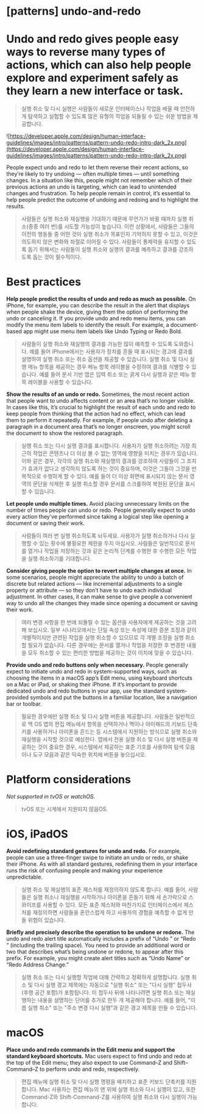 # **[patterns] undo-and-redo**

# Undo and redo gives people easy ways to reverse many types of actions, which can also help people explore and experiment safely as they learn a new interface or task.
> 실행 취소 및 다시 실행은 사람들이 새로운 인터페이스나 작업을 배울 때 안전하게 탐색하고 실험할 수 있도록 많은 유형의 작업을 되돌릴 수 있는 쉬운 방법을 제공합니다.
>




![https://developer.apple.com/design/human-interface-guidelines/images/intro/patterns/pattern-undo-redo-intro-dark_2x.png](https://developer.apple.com/design/human-interface-guidelines/images/intro/patterns/pattern-undo-redo-intro-dark_2x.png)

People expect undo and redo to let them reverse their recent actions, so they’re likely to try undoing — often multiple times — until something changes. In a situation like this, people might not remember which of their previous actions an undo is targeting, which can lead to unintended changes and frustration. To help people remain in control, it’s essential to help people predict the outcome of undoing and redoing and to highlight the results.
> 사람들은 실행 취소와 재실행을 기대하기 때문에 무언가가 바뀔 때까지 실행 취소(종종 여러 번)를 시도할 가능성이 높습니다. 이런 상황에서, 사람들은 그들의 이전의 행동들 중 어떤 것이 실행 취소가 목표인지 기억하지 못할 수 있고, 이것은 의도하지 않은 변화와 좌절로 이어질 수 있다. 사람들이 통제력을 유지할 수 있도록 돕기 위해서는 사람들이 실행 취소와 실행의 결과를 예측하고 결과를 강조하도록 돕는 것이 필수적이다.
>




# **Best practices**

**Help people predict the results of undo and redo as much as possible.** On iPhone, for example, you can describe the result in the alert that displays when people shake the device, giving them the option of performing the undo or canceling it. If you provide undo and redo menu items, you can modify the menu item labels to identify the result. For example, a document-based app might use menu item labels like Undo Typing or Redo Bold.
> 사람들이 실행 취소와 재실행의 결과를 가능한 많이 예측할 수 있도록 도와줍니다. 예를 들어 iPhone에서는 사용자가 장치를 흔들 때 표시되는 경고에 결과를 설명하여 실행 취소 또는 취소 옵션을 제공할 수 있습니다. 실행 취소 및 다시 실행 메뉴 항목을 제공하는 경우 메뉴 항목 레이블을 수정하여 결과를 식별할 수 있습니다. 예를 들어 문서 기반 앱은 입력 취소 또는 굵게 다시 실행과 같은 메뉴 항목 레이블을 사용할 수 있습니다.
>




**Show the results of an undo or redo.** Sometimes, the most recent action that people want to undo affects content or an area that’s no longer visible. In cases like this, it’s crucial to highlight the result of each undo and redo to keep people from thinking that the action had no effect, which can lead them to perform it repeatedly. For example, if people undo after deleting a paragraph in a document area that’s no longer onscreen, you might scroll the document to show the restored paragraph.
> 실행 취소 또는 다시 실행 결과를 표시합니다. 사용자가 실행 취소하려는 가장 최근의 작업은 콘텐츠나 더 이상 볼 수 없는 영역에 영향을 미치는 경우가 있습니다. 이와 같은 경우, 각각의 실행 취소와 재실행의 결과를 강조하여 사람들이 그 조치가 효과가 없다고 생각하지 않도록 하는 것이 중요하며, 이것은 그들이 그것을 반복적으로 수행하게 할 수 있다. 예를 들어 더 이상 화면에 표시되지 않는 문서 영역의 문단을 삭제한 후 실행 취소할 경우 문서를 스크롤하여 복원된 문단을 표시할 수 있습니다.
>




**Let people undo multiple times.** Avoid placing unnecessary limits on the number of times people can undo or redo. People generally expect to undo every action they’ve performed since taking a logical step like opening a document or saving their work.
> 사람들이 여러 번 실행 취소하도록 놔두세요. 사용자가 실행 취소하거나 다시 실행할 수 있는 횟수에 불필요한 제한을 두지 마십시오. 사람들은 일반적으로 문서를 열거나 작업을 저장하는 것과 같은 논리적 단계를 수행한 후 수행한 모든 작업을 실행 취소하기를 기대합니다.
>




**Consider giving people the option to revert multiple changes at once.** In some scenarios, people might appreciate the ability to undo a batch of discrete but related actions — like incremental adjustments to a single property or attribute — so they don’t have to undo each individual adjustment. In other cases, it can make sense to give people a convenient way to undo all the changes they made since opening a document or saving their work.
> 여러 변경 사항을 한 번에 되돌릴 수 있는 옵션을 사용자에게 제공하는 것을 고려해 보십시오. 일부 시나리오에서는 단일 속성 또는 속성에 대한 증분 조정과 같이 개별적이지만 관련된 작업을 실행 취소할 수 있으므로 각 개별 조정을 실행 취소할 필요가 없습니다. 다른 경우에는 문서를 열거나 작업을 저장한 후 변경한 내용을 모두 취소할 수 있는 편리한 방법을 제공하는 것이 이치에 맞을 수 있습니다.
>




**Provide undo and redo buttons only when necessary.** People generally expect to initiate undo and redo in system-supported ways, such as choosing the items in a macOS app’s Edit menu, using keyboard shortcuts on a Mac or iPad, or shaking their iPhone. If it’s important to provide dedicated undo and redo buttons in your app, use the standard system-provided symbols and put the buttons in a familiar location, like a navigation bar or toolbar.
> 필요한 경우에만 실행 취소 및 다시 실행 버튼을 제공합니다. 사람들은 일반적으로 맥 OS 앱의 편집 메뉴에서 항목을 선택하거나 맥이나 아이패드의 키보드 단축키를 사용하거나 아이폰을 흔드는 등 시스템에서 지원하는 방식으로 실행 취소와 재실행을 시작할 것으로 예상한다. 앱에서 전용 실행 취소 및 다시 실행 버튼을 제공하는 것이 중요한 경우, 시스템에서 제공하는 표준 기호를 사용하여 탐색 모음이나 도구 모음과 같은 익숙한 위치에 버튼을 놓으십시오.
>




# **Platform considerations**

*Not supported in tvOS or watchOS.*
> tvOS 또는 시계에서 지원되지 않음OS.
>




# **iOS, iPadOS**

**Avoid redefining standard gestures for undo and redo.** For example, people can use a three-finger swipe to initiate an undo or redo, or shake their iPhone. As with all standard gestures, redefining them in your interface runs the risk of confusing people and making your experience unpredictable.
> 실행 취소 및 재실행의 표준 제스처를 재정의하지 않도록 합니다. 예를 들어, 사람들은 실행 취소나 재실행을 시작하거나 아이폰을 흔들기 위해 세 손가락으로 스와이프를 사용할 수 있다. 모든 표준 제스처와 마찬가지로 인터페이스에서 제스처를 재정의하면 사람들을 혼란스럽게 하고 사용자의 경험을 예측할 수 없게 만들 위험이 있습니다.
>




**Briefly and precisely describe the operation to be undone or redone.** The undo and redo alert title automatically includes a prefix of “Undo ” or “Redo ” (including the trailing space). You need to provide an additional word or two that describes what’s being undone or redone, to appear after this prefix. For example, you might create alert titles such as “Undo Name” or “Redo Address Change.”
> 실행 취소 또는 다시 실행할 작업에 대해 간략하고 정확하게 설명합니다. 실행 취소 및 다시 실행 경고 제목에는 자동으로 "실행 취소" 또는 "다시 실행" 접두사(후행 공간 포함)가 포함됩니다. 이 접두사 뒤에 나타나려면 실행 취소 또는 재실행하는 내용을 설명하는 단어를 추가로 한두 개 제공해야 합니다. 예를 들어, "이름 실행 취소" 또는 "주소 변경 다시 실행"과 같은 경고 제목을 만들 수 있습니다.
>




# **macOS**

**Place undo and redo commands in the Edit menu and support the standard keyboard shortcuts.** Mac users expect to find undo and redo at the top of the Edit menu; they also expect to use Command–Z and Shift–Command–Z to perform undo and redo, respectively.
> 편집 메뉴에 실행 취소 및 다시 실행 명령을 배치하고 표준 키보드 단축키를 지원합니다. Mac 사용자는 편집 메뉴의 맨 위에 실행 취소와 다시 실행이 있고, 또한 Command-Z와 Shift-Command-Z를 사용하여 실행 취소와 다시 실행이 가능합니다.
>



